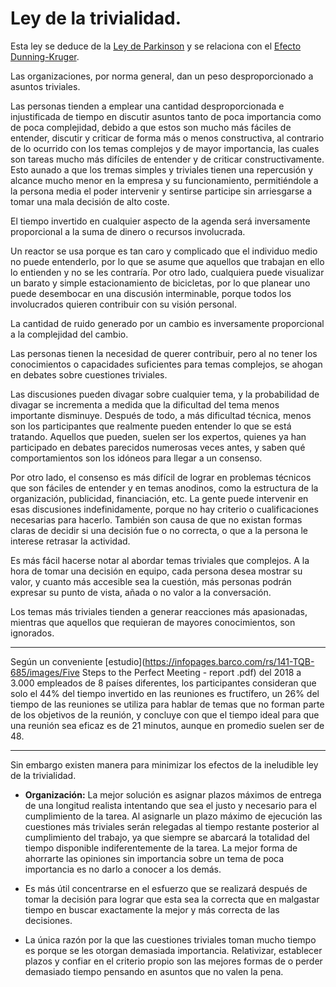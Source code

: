# Ley de la trivialidad.

Esta ley se deduce de la [Ley de Parkinson](./Ley_de_Parkinson.md) y se relaciona con el [Efecto Dunning-Kruger](./Efecto_Dunning-Kroger).

Las organizaciones, por norma general, dan un peso desproporcionado a asuntos triviales.

Las personas tienden a emplear una cantidad desproporcionada e injustificada de tiempo en discutir asuntos tanto de poca importancia como de poca complejidad, debido a que estos son mucho más fáciles de entender, discutir y criticar de forma más o menos constructiva, al contrario de lo ocurrido con los temas complejos y de mayor importancia, las cuales son tareas mucho más difíciles de entender y de criticar constructivamente. Esto aunado a que los tremas simples y triviales tienen una repercusión y alcance mucho menor en la empresa y su funcionamiento, permitiéndole a la persona media el poder intervenir y sentirse participe sin arriesgarse a tomar una mala decisión de alto coste.

El tiempo invertido en cualquier aspecto de la agenda será inversamente proporcional a la suma de dinero o recursos involucrada.

Un reactor se usa porque es tan caro y complicado que el individuo medio no puede entenderlo, por lo que se asume que aquellos que trabajan en ello lo entienden y no se les contraría. Por otro lado, cualquiera puede visualizar un barato y simple estacionamiento de bicicletas, por lo que planear uno puede desembocar en una discusión interminable, porque todos los involucrados quieren contribuir con su visión personal.

La cantidad de ruido generado por un cambio es inversamente proporcional a la complejidad del cambio.

Las personas tienen la necesidad de querer contribuir, pero al no tener los conocimientos o capacidades suficientes para temas complejos, se ahogan en debates sobre cuestiones triviales. 

Las discusiones pueden divagar sobre cualquier tema, y la probabilidad de divagar se incrementa a medida que la dificultad del tema menos importante disminuye. Después de todo, a más dificultad técnica, menos son los participantes que realmente pueden entender lo que se está tratando. Aquellos que pueden, suelen ser los expertos, quienes ya han participado en debates parecidos numerosas veces antes, y saben qué comportamientos son los idóneos para llegar a un consenso.

Por otro lado, el consenso es más difícil de lograr en problemas técnicos que son fáciles de entender y en temas anodinos, como la estructura de la organización, publicidad, financiación, etc. La gente puede intervenir en esas discusiones indefinidamente, porque no hay criterio o cualificaciones necesarias para hacerlo. También son causa de que no existan formas claras de decidir si una decisión fue o no correcta, o que a la persona le interese retrasar la actividad.

Es más fácil hacerse notar al abordar temas triviales que complejos. A la hora de tomar una decisión en equipo, cada persona desea mostrar su valor, y cuanto más accesible sea la cuestión, más personas podrán expresar su punto de vista, añada o no valor a la conversación. 

Los temas más triviales tienden a generar reacciones más apasionadas, mientras que aquellos que requieran de mayores conocimientos, son ignorados. 

---

Según un conveniente [estudio](https://infopages.barco.com/rs/141-TQB-685/images/Five Steps to the Perfect Meeting - report .pdf) del 2018 a 3.000 empleados de 8 países diferentes, los participantes consideran que solo el 44% del tiempo invertido en las reuniones es fructífero, un 26% del tiempo de las reuniones se utiliza para hablar de temas que no forman parte de los objetivos de la reunión, y concluye con que el tiempo ideal para que una reunión sea eficaz es de 21 minutos, aunque en promedio suelen ser de 48.

---

Sin embargo existen manera para minimizar los efectos de la ineludible ley de la trivialidad.

- __Organización:__ La mejor solución es asignar plazos máximos de entrega de una longitud realista intentando que sea el justo y necesario para el cumplimiento de la tarea. Al asignarle un plazo máximo de ejecución las cuestiones más triviales serán relegadas al tiempo restante posterior al cumplimiento del trabajo, ya que siempre se  abarcará la totalidad del tiempo disponible indiferentemente de la tarea. La mejor forma de ahorrarte las opiniones sin importancia sobre un tema de poca importancia es no darlo a conocer a los demás.  

- Es más útil concentrarse en el esfuerzo que se realizará después de tomar la decisión para lograr que esta sea la correcta que en malgastar tiempo en buscar exactamente la mejor y más correcta de las decisiones. 
- La única razón por la que las cuestiones triviales toman mucho tiempo es porque se les otorgan demasiada importancia. Relativizar, establecer plazos y confiar en el criterio propio son las mejores formas de o perder demasiado tiempo pensando en asuntos que no valen la pena.
